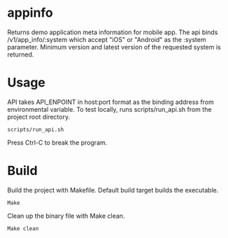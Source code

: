 # appinfo
Returns demo application meta information for mobile app.  The api binds /v1/app_info/:system which accept "iOS" or "Android" as the :system parameter.  Minimum version and latest version of the requested system is returned.

# Usage
API takes API_ENPOINT in host:port format as the binding address from environmental variable.
To test locally, runs scripts/run_api.sh from the project root directory.
```console
scripts/run_api.sh
```

Press Ctrl-C to break the program.

# Build
Build the project with Makefile. Default build target builds the executable.  
```console
Make
```

Clean up the binary file with Make clean.
```console
Make clean
```

